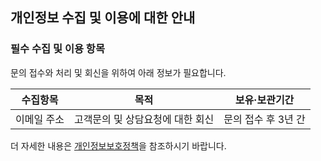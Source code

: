 ## 개인정보 수집 및 이용에 대한 안내
### 필수 수집 및 이용 항목
문의 접수와 처리 및 회신을 위하여 아래 정보가 필요합니다.

| 수집항목   | 목적                        | 보유&middot;보관기간 |
|----------|----------------------------|------------------|
| 이메일 주소 | 고객문의 및 상담요청에 대한 회신   | 문의 접수 후 3년 간  |

더 자세한 내용은 [개인정보보호정책](/privacy)을 참조하시기 바랍니다.